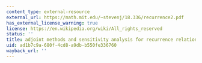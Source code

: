 ```yaml
---
content_type: external-resource
external_url: https://math.mit.edu/~stevenj/18.336/recurrence2.pdf
has_external_license_warning: true
license: https://en.wikipedia.org/wiki/All_rights_reserved
status: ''
title: adjoint methods and sensitivity analysis for recurrence relations (PDF)
uid: ad1b7c9a-680f-4cd8-a9db-b550fe336760
wayback_url: ''
---
```

